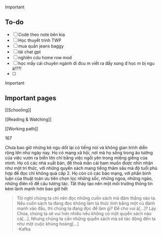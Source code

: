 > [!important]
> 
> ## To-do
> 
> - [ ] Code theo note bên kia
> - [ ] Học thuyết trình TWP
> - [ ] mua quần jeans baggy
> - [ ] tải chat gpt
> - [ ] nghiên cứu home row mod
> - [ ] học mấy cái chuyên ngành đi đcu m viết ra đấy xong đ học m bị ngu à!??!
> - [ ]

> [!important]
> 
> ## Important pages
> 
> [[Schooling]]
> 
> [[Reading & Watching]]
> 
> [[Working path]]

167

  

Chưa bao giờ những kẻ ngu dốt lại có tiếng nói và không gian trình diễn rộng lớn như ngày nay. Họ có mạng xã hội, nơi mà họ sống trong ảo tưởng của việc vươn ra biển lớn chỉ bằng việc ngồi yên trong miệng giếng của mình. Họ có các nhà xuất bản, để thoả mãn cái ham muốn được nhìn nhận như một trí thức, với những quyển sách mang tiếng thâm sâu mà độ tuổi phù hợp để đọc chỉ không quá cấp 2. Họ còn có các báo mạng, với phần bình luận của thuật toán ưu tiên chọn lọc những sốc, những ngoa, những ngáo, những điên rồ để câu tương tác. Tất thảy tạo nên một môi trường thông tin kém lành mạnh hơn bao giờ hết

  

> Tôi nghĩ chúng ta chỉ nên đọc những cuốn sách mà đâm thẳng vào ta. Nếu cuốn sách ta đang đọc không làm ta thức tỉnh bằng một cú đánh mạnh vào đầu, thì chúng ta đang đọc để làm gì? Để cho vui à[…]? Lạy Chúa, chúng ta sẽ vui hơn nhiều nếu không có một quyển sách nào cả[…]. Nhưng chúng ta cần những quyển sách mà sẽ tác động đến ta như một cuộc khủng hoảng[…]  
> -Kafka